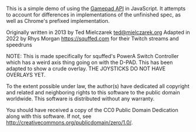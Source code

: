 This is a simple demo of using the [Gamepad API](http://www.w3.org/TR/gamepad/) in JavaScript. It attempts to account for differences in implementations of the unfinished spec, as well as Chrome's prefixed implementation.

Originally written in 2013 by Ted Mielczarek <ted@mielczarek.org>
Adapted in 2022 by Rhys Morgan <https://squffed.com> for their Twitch streams and speedruns

NOTE: This is made specifically for squffed's PowerA Switch Controller which has a weird axis thing going on with the D-PAD. This has been adapted to show a crude overlay. THE JOYSTICKS DO NOT HAVE OVERLAYS YET.

To the extent possible under law, the author(s) have dedicated all copyright and related and neighboring rights to this software to the public domain worldwide. This software is distributed without any warranty.

You should have received a copy of the CC0 Public Domain Dedication along with this software. If not, see <http://creativecommons.org/publicdomain/zero/1.0/>.
